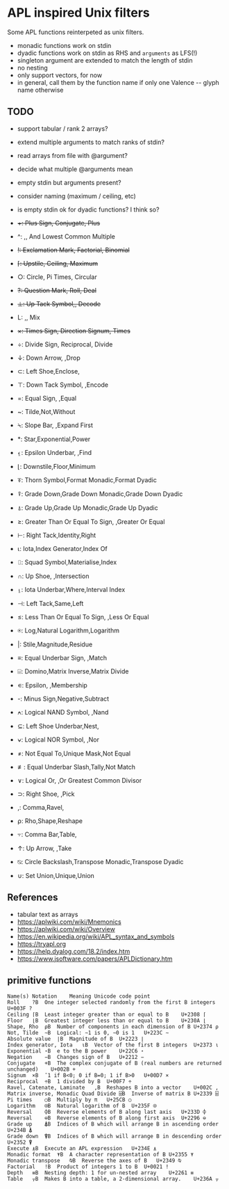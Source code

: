 # APL inspired Unix filters

Some APL functions reinterpeted as unix filters.

- monadic functions work on stdin
- dyadic functions work on stdin as RHS and `arguments` as LFS(!)
- singleton argument are extended to match the length of stdin
- no nesting
- only support vectors, for now
- in general, call them by the function name if only one Valence -- glyph name otherwise

## TODO

- support tabular / rank 2 arrays?
- extend multiple arguments to match ranks of stdin?
- read arrays from file with @argument?
- decide what multiple @arguments mean
- empty stdin but arguments present?
- consider naming (maximum / ceiling, etc)
- is empty stdin ok for dyadic functions? I think so?


- ~~+: Plus Sign, Conjugate, Plus~~
- ^: ,, And Lowest Common Multiple
- ~~!: Exclamation Mark, Factorial, Binomial~~
- ~~⌈: Upstile, Ceiling, Maximum~~
- ○: Circle, Pi Times, Circular
- ~~?: Question Mark, Roll, Deal~~
- ~~⊥: Up Tack Symbol,, Decode~~
- L: ,, Mix
- ~~×: Times Sign, Direction Signum, Times~~
- ÷: Divide Sign, Reciprocal, Divide
- ↓: Down Arrow, ,Drop
- ⊂: Left Shoe,Enclose,
- ⊤: Down Tack Symbol, ,Encode
- =: Equal Sign, ,Equal
- ~: Tilde,Not,Without
- ⍀: Slope Bar, ,Expand First
- \*: Star,Exponential,Power
- ⍷: Epsilon Underbar, ,Find
- ⌊: Downstile,Floor,Minimum
- ⍕: Thorn Symbol,Format Monadic,Format Dyadic
- ⍒: Grade Down,Grade Down Monadic,Grade Down Dyadic
- ⍋: Grade Up,Grade Up Monadic,Grade Up Dyadic
- ≥: Greater Than Or Equal To Sign, ,Greater Or Equal
- ⊢: Right Tack,Identity,Right
- ⍳: Iota,Index Generator,Index Of
- ⌷: Squad Symbol,Materialise,Index
- ∩: Up Shoe, ,Intersection
- ⍸: Iota Underbar,Where,Interval Index
- ⊣: Left Tack,Same,Left
- ≤: Less Than Or Equal To Sign, ,Less Or Equal
- ⍟: Log,Natural Logarithm,Logarithm
- |: Stile,Magnitude,Residue
- ≡: Equal Underbar Sign, ,Match
- ⌹: Domino,Matrix Inverse,Matrix Divide
- ∊: Epsilon, ,Membership
- -: Minus Sign,Negative,Subtract
- ⍲: Logical NAND Symbol, ,Nand
- ⊆: Left Shoe Underbar,Nest,
- ⍱: Logical NOR Symbol, ,Nor
- ≠: Not Equal To,Unique Mask,Not Equal
- ≢: Equal Underbar Slash,Tally,Not Match
- ∨: Logical Or, ,Or Greatest Common Divisor
- ⊃: Right Shoe, ,Pick
- ,: Comma,Ravel,
- ⍴: Rho,Shape,Reshape
- ⍪: Comma Bar,Table,
- ↑: Up Arrow, ,Take
- ⍉: Circle Backslash,Transpose Monadic,Transpose Dyadic
- ∪: Set Union,Unique,Union

## References

- tabular text as arrays
- https://aplwiki.com/wiki/Mnemonics
- https://aplwiki.com/wiki/Overview
- https://en.wikipedia.org/wiki/APL_syntax_and_symbols
- https://tryapl.org
- https://help.dyalog.com/18.2/index.htm
- https://www.jsoftware.com/papers/APLDictionary.htm

## primitive functions


    Name(s)	Notation	Meaning	Unicode code point
    Roll	?B	One integer selected randomly from the first B integers	U+003F ?
    Ceiling	⌈B	Least integer greater than or equal to B	U+2308 ⌈
    Floor	⌊B	Greatest integer less than or equal to B	U+230A ⌊
    Shape, Rho	⍴B	Number of components in each dimension of B	U+2374 ⍴
    Not, Tilde	∼B	Logical: ∼1 is 0, ∼0 is 1	U+223C ∼
    Absolute value	∣B	Magnitude of B	U+2223 ∣
    Index generator, Iota	⍳B	Vector of the first B integers	U+2373 ⍳
    Exponential	⋆B	e to the B power	U+22C6 ⋆
    Negation	−B	Changes sign of B	U+2212 −
    Conjugate	+B	The complex conjugate of B (real numbers are returned unchanged)	U+002B +
    Signum	×B	¯1 if B<0; 0 if B=0; 1 if B>0	U+00D7 ×
    Reciprocal	÷B	1 divided by B	U+00F7 ÷
    Ravel, Catenate, Laminate	,B	Reshapes B into a vector	U+002C ,
    Matrix inverse, Monadic Quad Divide	⌹B	Inverse of matrix B	U+2339 ⌹
    Pi times	○B	Multiply by π	U+25CB ○
    Logarithm	⍟B	Natural logarithm of B	U+235F ⍟
    Reversal	⌽B	Reverse elements of B along last axis	U+233D ⌽
    Reversal	⊖B	Reverse elements of B along first axis	U+2296 ⊖
    Grade up	⍋B	Indices of B which will arrange B in ascending order	U+234B ⍋
    Grade down	⍒B	Indices of B which will arrange B in descending order	U+2352 ⍒
    Execute	⍎B	Execute an APL expression	U+234E ⍎
    Monadic format	⍕B	A character representation of B	U+2355 ⍕
    Monadic transpose	⍉B	Reverse the axes of B	U+2349 ⍉
    Factorial	!B	Product of integers 1 to B	U+0021 !
    Depth	≡B	Nesting depth: 1 for un-nested array	U+2261 ≡
    Table	⍪B	Makes B into a table, a 2-dimensional array.	U+236A ⍪
